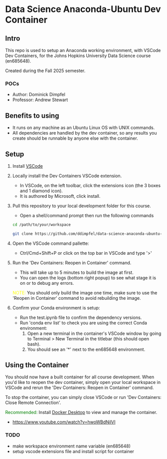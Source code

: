 # Data Science Anaconda-Ubuntu Dev Container

## Intro

This repo is used to setup an Anaconda working environment, with VSCode Dev Containers, for the Johns Hopkins University Data Science course (en685648).

Created during the Fall 2025 semester.

### POCs

- Author: Dominick Dimpfel
- Professor: Andrew Stewart

## Benefits to using

- It runs on any machine as an Ubuntu Linux OS with UNIX commands.
- All dependencies are handled by the dev container, so any results you create should be runnable by anyone else with the container.

## Setup

1. Install [VSCode](https://code.visualstudio.com/download)
2. Locally install the Dev Containers VSCode extension.

   - In VSCode, on the left toolbar, click the extensions icon (the 3 boxes and 1 diamond icon).
   - It is authored by Microsoft, click install.

3. Pull this repository to your local development folder for this course.

   - Open a shell/command prompt then run the following commands

   ```sh
   cd /path/to/your/workspace

   git clone https://github.com/ddimpfel/data-science-anaconda-ubuntu-dev-container.git
   ```

4. Open the VSCode command pallette:

   - Ctrl/Cmd+Shift+P or click on the top bar in VSCode and type '>'

5. Run the 'Dev Containers: Reopen in Container' command.

   - This will take up to 5 minutes to build the image at first.
   - You can open the logs (bottom right popup) to see what stage it is on or to debug any errors.

   <span style='color: yellow;'>NOTE:</span> You should only build the image one time, make sure to use the 'Reopen in Container' command to avoid rebuilding the image.

6. Confirm your Conda environment is setup:

   - Run the test.ipynb file to confirm the dependency versions.
   - Run 'conda env list' to check you are using the correct Conda environment:
     1. Open a new terminal in the container's VSCode window by going to Terminal > New Terminal in the titlebar (this should open bash).
     2. You should see an '\*' next to the en685648 environment.

## Using the Container

You should now have a built container for all course development. When you'd like to reopen the dev container, simply open your local workspace in VSCode and rerun the 'Dev Containers: Reopen in Container' command.

To stop the container, you can simply close VSCode or run 'Dev Containers: Close Remote Connection'.

<span style='color: green;'>Recommended:</span> Install [Docker Desktop](https://www.docker.com/products/docker-desktop/) to view and manage the container.

- https://www.youtube.com/watch?v=hwoWBdNilVI

### TODO

- make workspace environment name variable (en685648)
- setup vscode extensions file and install script for container
